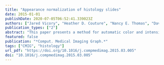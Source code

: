 ```yaml
---
title: "Appearance normalization of histology slides"
date: 2015-01-01
publishDate: 2020-07-05T06:52:41.339023Z
authors: ["Jared Vicory", "Heather D. Couture", "Nancy E. Thomas", "David Borland", "J. S. Marron", "John T. Woosley", "Marc Niethammer"]
publication_types: ["2"]
abstract: "This paper presents a method for automatic color and intensity normalization of digitized histology slides stained with two different agents. In comparison to previous approaches, prior information on the stain vectors is used in the plane estimation process, resulting in improved stability of the estimates. Due to the prevalence of hematoxylin and eosin staining for histology slides, the proposed method has significant practical utility. In particular, it can be used as a first step to standardize appearance across slides and is effective at countering effects due to differing stain amounts and protocols and counteracting slide fading. The approach is validated against non-prior plane-fitting using synthetic experiments and 13 real datasets. Results of application of the method to adjustment of faded slides are given, and the effectiveness of the method in aiding statistical classification is shown."
featured: false
publication: "*Comput. Medical Imaging Graph.*"
tags: ["CMIG", "histology"]
url_pdf: "https://doi.org/10.1016/j.compmedimag.2015.03.005"
doi: "10.1016/j.compmedimag.2015.03.005"
---
```


